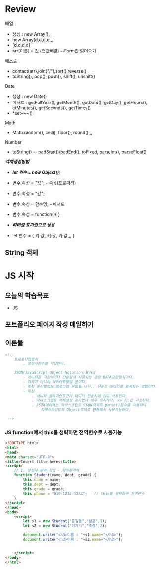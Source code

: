 # Review
배열
- 생성 : new Array(),
- new Array(d,d,d,d,,,)
- [d,d,d,d]
- arr[이름] = 값 (연관배열) --Form값 읽어오기

메소드
- contact(arr),join("/"),sort(),reverse()
- toString(), pop(), push(), shift(), unshift()

Date
- 생성 : new Date()
- 메서드 : getFullYear(), getMonth(), getDate(), getDay(), getHours(), etMinutes(), getSeconds(), getTimes()
- *set~~~()

Math
- Math.random(), ceil(), floor(), round(),,,

Number
- toString() -- padStart()/padEnd(), toFixed, parseInt(), parseFloat()

***객체생성방법***
- ***let 변수 = new Object();***
- 변수.속성 = "값";            - 속성(프로퍼티)
- 변수.속성 = "값";
- 변수.속성 = 함수명;            - 메서드
- 변수.속성 = function(){  }

- ***리터럴 표기법으로 생성***
- let 변수 = { 키:값, 키:값, 키:값,,, }

String 객체
-----------------------------------------------------------------------------------------------

# JS 시작

## 오늘의 학습목표
- JS
## 포트폴리오 페이지 작성 매일하기


## 이론들
```html
<!-- 
	프로토타입방식
		. 생성자함수를 작성한다.

	JSON(JavaScript Object Notation)표기법
		- 데이터를 저장하거나 전송할때 사용되는 경량 DATA교환형식이다.
		- 객체가 아니라 데이터포맷일 뿐이다.
		- 특정 통신방법도 프로그램 문법도 나닌,, 단순히 데이터를 표시하는 방법이다.
		- 특징
			. 서버와 클라이언트간의 데이터 전송시에 많이 사용된다.
			. 자바스크립트 객체생성 표기법과 매우 유사하다. >> 키:값 구성된다.
			. JSON데이터는 자바스크립트 JSON객체의 parse()함수를 이용하여
				자바스크립트의 Object객체로 변환해서 사용가능하다.
			
 -->
```



### JS function에서 this를 생략하면 전역변수로 사용가능
```HTML
<!DOCTYPE html>
<html>
<head>
<meta charset="UTF-8">
<title>Insert title here</title>
<script>
	// 1. 생성자 함수 정의 - 함수형객체
	function Student(name, dept, grade) {
		this.name = name;
		this.dept = dept;
		this.grade = grade;
		this.phone = "010-1234-1234";	// this를 생략하면 전역변수
	}
</script>
</head>
<body>
	<script>
		let s1 = new Student("홍길동","컴공",1);
		let s2 = new Student("가가가","조경",2);

		document.write("<h3>이름 : "+s1.name+"</h3>");
		document.write("<h3>이름 : "+s2.name+"</h3>");
		

	</script>
</body>
</html>
```
